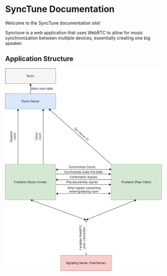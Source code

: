# SyncTune Documentation 

Welcome to the SyncTune documentation site!

Synctune is a web application that uses WebRTC to allow for music synchronization between multiple devices, essentially creating one big speaker.

## Application Structure

![Overview image](./assets/SyncTune-structure.png)